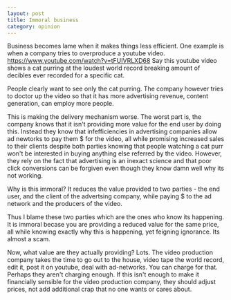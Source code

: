 ```yaml
---
layout: post
title: Immoral business
category: opinion
---
```


Business becomes lame when it makes things less efficient. One example is when a company tries to overproduce a youtube video. https://www.youtube.com/watch?v=tFUIVRLXD68 Say this youtube video shows a cat purring at the loudest world record breaking amount of decibles ever recorded for a specific cat. 

People clearly want to see only the cat purring. The company however tries to doctor up the video so that it has more advertising revenue, content generation, can employ more people. 

This is making the delivery mechanism worse. The worst part is, the company knows that it isn't providing more value for the end user by doing this. Instead they know that infefficiencies in advertising companies allow ad newtorks to pay them $ for the video, all while promising increased sales to their clients despite both parties knowing that people watching a cat purr won't be interested in buying anything else referred by the video. However, they rely on the fact that advertising is an inexact science and that poor click conversions can be forgiven even though they know damn well why its not working. 

Why is this immoral? It reduces the value provided to two parties - the end user, and the client of the advertsing company, while paying $ to the ad network and the producers of the video. 

Thus I blame these two parties which are the ones who know its happening. It is immoral becase you are providing a reduced value for the same price, all while knowing exactly why this is happening, yet feigning ignorance. Its almost a scam. 

Now, what value are they actually providing? Lots. The video production company takes the time to go out to the house, video tape the world record, edit it, post it on youtube, deal with ad-networks. You can charge for that. Perhaps they aren't charging enough. If this isn't enough to make it financially sensible for the video production company, they should adjust prices, not add additional crap that no one wants or cares about. 


